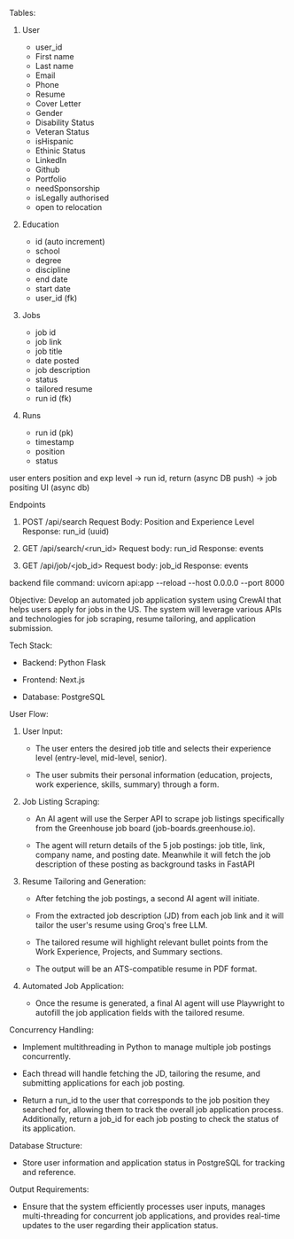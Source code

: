 Tables:
1. User
    - user_id
    - First name
    - Last name
    - Email
    - Phone
    - Resume
    - Cover Letter
    - Gender
    - Disability Status
    - Veteran Status
    - isHispanic
    - Ethinic Status
    - LinkedIn 
    - Github
    - Portfolio
    - needSponsorship
    - isLegally authorised
    - open to relocation

2. Education
    - id (auto increment)
    - school
    - degree
    - discipline
    - end date
    - start date
    - user_id (fk)

3. Jobs
    - job id
    - job link
    - job title
    - date posted
    - job description
    - status
    - tailored resume
    - run id (fk)

4. Runs
    - run id (pk)
    - timestamp
    - position
    - status

user enters position and exp level -> run id, return (async DB push) -> job positing UI (async db)


Endpoints
1. POST /api/search
Request Body: Position and Experience Level
Response: run_id (uuid)

2. GET /api/search/<run_id>
Request body: run_id
Response: events

3. GET /api/job/<job_id>
Request body: job_id
Response: events

backend file command: uvicorn api:app --reload --host 0.0.0.0 --port 8000


Objective: Develop an automated job application system using CrewAI that helps users apply for jobs in the US. The system will leverage various APIs and technologies for job scraping, resume tailoring, and application submission.

Tech Stack:

- Backend: Python Flask

- Frontend: Next.js

- Database: PostgreSQL

User Flow:

1. User Input:

   - The user enters the desired job title and selects their experience level (entry-level, mid-level, senior).

   - The user submits their personal information (education, projects, work experience, skills, summary) through a form.

2. Job Listing Scraping:

   - An AI agent will use the Serper API to scrape job listings specifically from the Greenhouse job board (job-boards.greenhouse.io).

   - The agent will return details of the 5 job postings: job title, link, company name, and posting date. Meanwhile it will fetch the job description of these posting as background tasks in FastAPI

3. Resume Tailoring and Generation:

   - After fetching the job postings, a second AI agent will initiate.

   - From the extracted job description (JD) from each job link and it will tailor the user's resume using Groq's free LLM.

   - The tailored resume will highlight relevant bullet points from the Work Experience, Projects, and Summary sections.

   - The output will be an ATS-compatible resume in PDF format.

4. Automated Job Application:

   - Once the resume is generated, a final AI agent will use Playwright to autofill the job application fields with the tailored resume.

Concurrency Handling:

- Implement multithreading in Python to manage multiple job postings concurrently.

- Each thread will handle fetching the JD, tailoring the resume, and submitting applications for each job posting.

- Return a run_id to the user that corresponds to the job position they searched for, allowing them to track the overall job application process. Additionally, return a job_id for each job posting to check the status of its application.

Database Structure:

- Store user information and application status in PostgreSQL for tracking and reference.

Output Requirements:

- Ensure that the system efficiently processes user inputs, manages multi-threading for concurrent job applications, and provides real-time updates to the user regarding their application status.